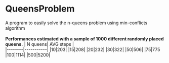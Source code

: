 # QueensProblem
A program to easily solve the n-queens problem using min-conflicts algorithm\
\
**Performances estimated with a sample of 1000 different randomly placed queens.**
| N queens| AVG steps |  
|--------|-----------|
|10|203|
|15|208|
|20|232|
|30|322|
|50|506|
|75|775
|100|1114|
|500|5200|
